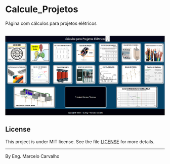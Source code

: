 # Calcule_Projetos

Página com cálculos para projetos elétricos

<br>
<img src="imagens/TELA.png">


## License

This project is under MIT license. See the file [LICENSE](.github/LICENSE.md) for more details.

---

By Eng. Marcelo Carvalho 